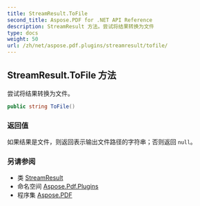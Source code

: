 ```yaml
---
title: StreamResult.ToFile
second_title: Aspose.PDF for .NET API Reference
description: StreamResult 方法。尝试将结果转换为文件
type: docs
weight: 50
url: /zh/net/aspose.pdf.plugins/streamresult/tofile/
---
```

## StreamResult.ToFile 方法

尝试将结果转换为文件。

```csharp
public string ToFile()
```

### 返回值

如果结果是文件，则返回表示输出文件路径的字符串；否则返回 `null`。

### 另请参阅

* 类 [StreamResult](../)
* 命名空间 [Aspose.Pdf.Plugins](../../../aspose.pdf.plugins/)
* 程序集 [Aspose.PDF](../../../)